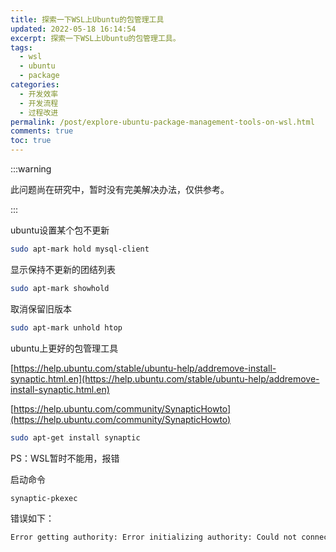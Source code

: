 ```yaml
---
title: 探索一下WSL上Ubuntu的包管理工具
updated: 2022-05-18 16:14:54
excerpt: 探索一下WSL上Ubuntu的包管理工具。
tags:
  - wsl
  - ubuntu
  - package
categories:
  - 开发效率
  - 开发流程
  - 过程改进
permalink: /post/explore-ubuntu-package-management-tools-on-wsl.html
comments: true
toc: true
---
```

:::warning

此问题尚在研究中，暂时没有完美解决办法，仅供参考。

:::

ubuntu设置某个包不更新

```bash
sudo apt-mark hold mysql-client
```

显示保持不更新的团结列表

```bash
sudo apt-mark showhold
```

取消保留旧版本

```bash
sudo apt-mark unhold htop
```

ubuntu上更好的包管理工具

[https://help.ubuntu.com/stable/ubuntu-help/addremove-install-synaptic.html.en](https://help.ubuntu.com/stable/ubuntu-help/addremove-install-synaptic.html.en)

[https://help.ubuntu.com/community/SynapticHowto](https://help.ubuntu.com/community/SynapticHowto)

```bash
sudo apt-get install synaptic
```

PS：WSL暂时不能用，报错

启动命令

```bash
synaptic-pkexec
```

错误如下：

```bash
Error getting authority: Error initializing authority: Could not connect: No such file or directory
```